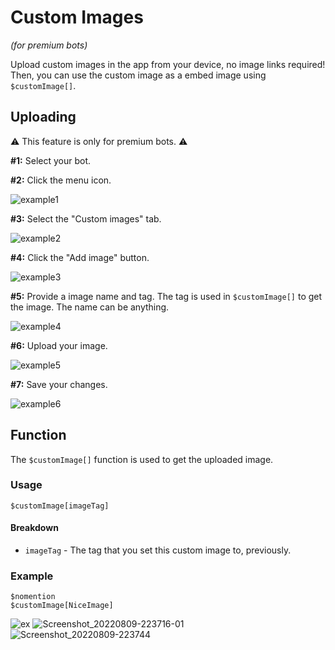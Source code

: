 # Custom Images
*(for premium bots)*

Upload custom images in the app from your device, no image links required! Then, you can use the custom image as a embed image using `$customImage[]`.

## Uploading 
⚠️ This feature is only for premium bots. ⚠️

**#1:** Select your bot.

**#2:** Click the menu icon.

![example1](https://user-images.githubusercontent.com/69215413/126851796-ab0f2d40-eae4-4de2-95c0-20f56f63e34e.png)

**#3:** Select the "Custom images" tab.

![example2](https://user-images.githubusercontent.com/69215413/126851857-c15baeb9-f953-41af-a1b0-d7db2da9620b.png)

**#4:** Click the "Add image" button.

![example3](https://user-images.githubusercontent.com/69215413/126851897-314262e5-8f9c-459f-865a-88de836e703b.png)

**#5:** Provide a image name and tag. The tag is used in `$customImage[]` to get the image. The name can be anything.

![example4](https://user-images.githubusercontent.com/69215413/126851947-f5bb2b94-73de-41b3-bcd0-b10d45ea462a.png)

**#6:** Upload your image.

![example5](https://user-images.githubusercontent.com/69215413/126851959-6a50add7-b9fe-4a5a-aac4-5aea32b4e012.png)

**#7:** Save your changes.

![example6](https://user-images.githubusercontent.com/69215413/126851970-778f5641-f594-4278-833a-cff7601a44d2.png)

## Function
The `$customImage[]` function is used to get the uploaded image.

### Usage
```
$customImage[imageTag]
```

#### Breakdown
- `imageTag` - The tag that you set this custom image to, previously.

### Example
```
$nomention
$customImage[NiceImage]
```

![ex](https://user-images.githubusercontent.com/69215413/126852524-dfcb237a-8283-43fd-9e17-8dd97bd9ed85.png)
![Screenshot_20220809-223716-01](https://user-images.githubusercontent.com/95774950/183711325-a47e97e9-133c-4456-b598-a70eb18795bf.jpeg)
![Screenshot_20220809-223744](https://user-images.githubusercontent.com/95774950/183711379-3fb0ae4b-1f65-426d-bcdc-ab7204b9e792.jpg)
